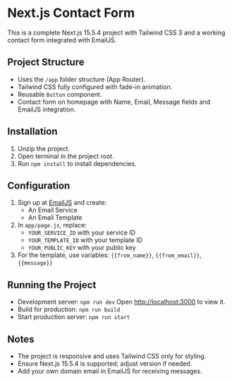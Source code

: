 # Next.js Contact Form

This is a complete Next.js 15.5.4 project with Tailwind CSS 3 and a working contact form integrated with EmailJS.

## Project Structure
- Uses the `/app` folder structure (App Router).
- Tailwind CSS fully configured with fade-in animation.
- Reusable `Button` component.
- Contact form on homepage with Name, Email, Message fields and EmailJS integration.

## Installation
1. Unzip the project.
2. Open terminal in the project root.
3. Run `npm install` to install dependencies.

## Configuration
1. Sign up at [EmailJS](https://www.emailjs.com/) and create:
   - An Email Service
   - An Email Template
2. In `app/page.js`, replace:
   - `YOUR_SERVICE_ID` with your service ID
   - `YOUR_TEMPLATE_ID` with your template ID
   - `YOUR_PUBLIC_KEY` with your public key
3. For the template, use variables: `{{from_name}}`, `{{from_email}}`, `{{message}}`

## Running the Project
- Development server: `npm run dev`
  Open [http://localhost:3000](http://localhost:3000) to view it.
- Build for production: `npm run build`
- Start production server: `npm run start`

## Notes
- The project is responsive and uses Tailwind CSS only for styling.
- Ensure Next.js 15.5.4 is supported; adjust version if needed.
- Add your own domain email in EmailJS for receiving messages.
